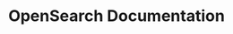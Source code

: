 ---
layout: default
title: OpenSearch Documentation
nav_exclude: true
redirect_to: /about/
permalink: /
canonical_url: https://docs.opensearch.org/latest/about/
---